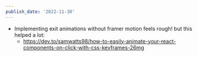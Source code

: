 ```yaml
---
publish_date: '2022-11-30'
---
```



- Implementing exit animations without framer motion feels rough! but this helped a lot:
	- https://dev.to/samwatts98/how-to-easily-animate-your-react-components-on-click-with-css-keyframes-26mg
